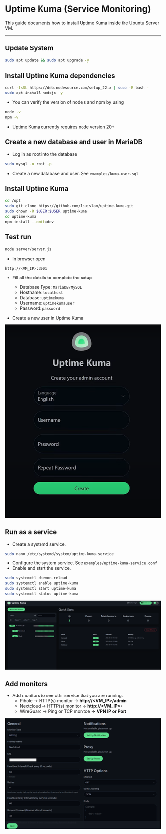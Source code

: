 # Uptime Kuma (Service Monitoring)

This guide documents how to install Uptime Kuma inside the Ubuntu Server VM.

---

## Update System

```bash
sudo apt update && sudo apt upgrade -y
```

## Install Uptime Kuma dependencies

```bash
curl -fsSL https://deb.nodesource.com/setup_22.x | sudo -E bash -
sudo apt install nodejs -y
```

- You can verify the version of nodejs and npm by using

```bash
node -v
npm -v
```

- Uptime Kuma currently requires node version 20+

## Create a new database and user in MariaDB

- Log in as root into the database

```bash
sudo mysql -u root -p
```

- Create a new database and user. See `examples/kuma-user.sql`

## Install Uptime Kuma

```bash
cd /opt
sudo git clone https://github.com/louislam/uptime-kuma.git
sudo chown -R $USER:$USER uptime-kuma
cd uptime-kuma
npm install --omit=dev
```

## Test run

```bash 
node server/server.js
```

- In browser open

```bash
http://<VM_IP>:3001
```
- Fill all the details to complete the setup 
    - Database Type: `MariaDB/MySQL`
    - Hostname: `localhost`
    - Database: `uptimekuma`
    - Username: `uptimekumauser`
    - Password: `password`

- Create a new user in Uptime Kuma

![uptime-setup](https://raw.githubusercontent.com/Sharethefile/Ubuntu-virtualbox-lab/main/screenshots/uptime-kuma-setup.png)

## Run as a service
- Create a systemd service.

```bash
sudo nano /etc/systemd/system/uptime-kuma.service
```

- Configure the system service. See `examples/uptime-kuma-service.conf`
- Enable and start the service.

```bash
sudo systemctl daemon-reload
sudo systemctl enable uptime-kuma
sudo systemctl start uptime-kuma
sudo systemctl status uptime-kuma
```

![uptime-dash](https://raw.githubusercontent.com/Sharethefile/Ubuntu-virtualbox-lab/main/screenshots/uptime-kuma-dashboard.png)

## Add monitors
- Add monitors to see othr service that you are running.
    - Pihole -> HTTP(s) monitor -> **http://<VM_IP>/admin**
    - Nextcloud -> HTTP(s) monitor -> **http://<VM_IP>:<port>**
    - WireGuard -> Ping or TCP monitoe -> **VPN IP or Port**

![uptime-monitor](https://raw.githubusercontent.com/Sharethefile/Ubuntu-virtualbox-lab/main/screenshots/uptime-kuma-monitor.png)
